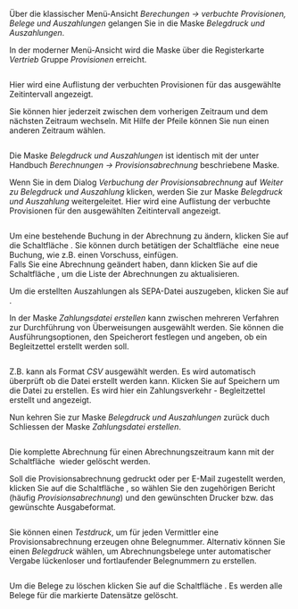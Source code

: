 <!DOCTYPE html>
<html>
<head>
<meta charset="utf-8">
<meta name="viewport" content="width=device-width, initial-scale=1.0">
<title>300_verbuchte_Provisionen_Belege_und_Auszahlungen.md</title>
<link rel="stylesheet" href="https://stackedit.io/res-min/themes/base.css" />
<script type="text/javascript" src="https://cdn.mathjax.org/mathjax/latest/MathJax.js?config=TeX-AMS_HTML"></script>
</head>
<body><div class="container"><p>Über die klassischer Menü-Ansicht <em>Berechungen → verbuchte Provisionen, Belege und Auszahlungen</em> gelangen Sie in die Maske <em>Belegdruck und Auszahlungen</em>. </p>

<p>In der moderner Menü-Ansicht wird die Maske über die Registerkarte <em>Vertrieb</em> Gruppe <em>Provisionen</em> erreicht.</p>

<p><img src="http://xpecto.github.io/docs/img/img_1461757274487.png" alt="" title=""></p>

<p>Hier wird eine Auflistung der verbuchten Provisionen für das ausgewählte Zeitintervall angezeigt. <br>
<img src="http://xpecto.github.io/docs/img/img_1461757201408.png" alt="" title=""></p>

<p>Sie können hier jederzeit zwischen dem vorherigen Zeitraum und dem nächsten Zeitraum wechseln. Mit Hilfe der Pfeile können Sie nun einen anderen Zeitraum wählen.</p>

<p><img src="http://xpecto.github.io/docs/img/img_1461757224272.png" alt="" title=""></p>

<p>Die Maske <em>Belegdruck und Auszahlungen</em> ist identisch mit der unter Handbuch <em>Berechnungen → Provisionsabrechnung</em> beschriebene Maske.</p>

<p>Wenn Sie in dem Dialog <em>Verbuchung der Provisionsabrechnung</em> auf <em>Weiter zu Belegdruck und Auszahlung</em> klicken, werden Sie zur Maske <em>Belegdruck und Auszahlung</em> weitergeleitet. Hier wird eine Auflistung der verbuchte Provisionen für den ausgewählten Zeitintervall angezeigt.</p>

<p><img src="http://xpecto.github.io/docs/img/img_1461759266502.png" alt="" title=""></p>

<p>Um eine bestehende Buchung in der Abrechnung zu ändern, klicken Sie auf die Schaltfläche <img src="http://xpecto.github.io/docs/img/img_1441095989354.png" alt="" title="">.  Sie können durch betätigen der Schaltfläche <img src="http://xpecto.github.io/docs/img/img_1441100101421.png" alt="" title=""> eine neue Buchung, wie z.B. einen Vorschuss, einfügen. <br>
Falls Sie eine Abrechnung geändert haben, dann klicken Sie auf die Schaltfläche <img src="http://xpecto.github.io/docs/img/img_1441108231660.png" alt="" title="">, um die Liste der Abrechnungen zu aktualisieren.</p>

<p>Um die erstellten Auszahlungen als SEPA-Datei auszugeben, klicken Sie auf <img src="http://xpecto.github.io/docs/img/img_1440751324468.png" alt="" title="">. </p>

<p>In der Maske <em>Zahlungsdatei erstellen</em> kann zwischen mehreren Verfahren zur Durchführung von Überweisungen ausgewählt werden. Sie können die Ausführungsoptionen, den Speicherort festlegen und angeben, ob ein Begleitzettel erstellt werden soll.</p>

<p><img src="http://xpecto.github.io/docs/img/img_1461758647572.png" alt="" title=""></p>

<p>Z.B. kann als Format <em>CSV</em> ausgewählt werden. Es wird automatisch überprüft ob die Datei erstellt werden kann. Klicken Sie auf Speichern um die Datei zu erstellen. Es wird hier ein Zahlungsverkehr - Begleitzettel erstellt und angezeigt. </p>

<p>Nun kehren Sie zur Maske <em>Belegdruck und Auszahlungen</em> zurück duch Schliessen der Maske <em>Zahlungsdatei erstellen</em>.</p>

<p><img src="http://xpecto.github.io/docs/img/img_1461759310739.png" alt="" title=""></p>

<p>Die komplette Abrechnung für einen Abrechnungszeitraum kann mit der Schaltfläche <img src="http://xpecto.github.io/docs/img/img_1440751219341.png" alt="" title=""> wieder gelöscht werden.</p>

<p>Soll die Provisionsabrechnung gedruckt oder per E-Mail zugestellt werden, klicken Sie auf die Schaltfläche <img src="http://xpecto.github.io/docs/img/img_1440751272141.png" alt="" title="">, so wählen Sie den zugehörigen Bericht (häufig <em>Provisionsabrechnung</em>) und den gewünschten Drucker bzw. das gewünschte Ausgabeformat. </p>

<p><img src="http://xpecto.github.io/docs/img/img_1461759452003.png" alt="" title=""></p>

<p>Sie können einen <em>Testdruck</em>, um für jeden  Vermittler  eine Provisionsabrechnung erzeugen ohne Belegnummer. Alternativ können Sie einen <em>Belegdruck</em> wählen, um Abrechnungsbelege unter automatischer Vergabe lückenloser und fortlaufender Belegnummern zu erstellen. </p>

<p><img src="http://xpecto.github.io/docs/img/img_1461759529178.png" alt="" title=""></p>

<p>Um die Belege zu löschen klicken Sie auf die Schaltfläche <img src="http://xpecto.github.io/docs/img/img_1441103301118.png" alt="" title="">. Es werden alle Belege für die markierte Datensätze gelöscht.</p></div></body>
</html>